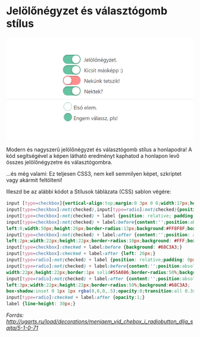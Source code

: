 # Jelölőnégyzet és választógomb stílus

![Jelölőnégyzet és választógomb stílus](res/checkbox.png)

Modern és nagyszerű jelölőnégyzet és választógomb stílus a honlapodra! A kód segítségével a képen látható eredményt kaphatod a honlapon levő összes jelölőnégyzetre és választógombra.

...és még valami: Ez teljesen CSS3, nem kell semmilyen képet, szkriptet vagy akármit feltölteni!

Illeszd be az alábbi kódot a Stílusok táblázata (CSS) sablon végére: 

```css
input [type=checkbox]{vertical-align:top;margin:0 3px 0 0;width:17px;height:17px;}  
input[type=checkbox]:not(checked),input[type=radio]:not(checked){position:absolute;opacity:0;}  
input[type=checkbox]:not(checked) + label {position: relative; padding: 0 0 0 60px;}  
input[type=checkbox]:not(checked) + label:before{content:'';position:absolute;top:-4px;  
left:0;width:50px;height:26px;border-radius:13px;background:#FF8F8F;box-shadow:inset 0 2px 3px rgba(0,0,0,.2);}  
input[type=checkbox]:not(checked) + label:after {content:'';position: absolute;top:-2px;  
left:2px;width:22px;height:22px;border-radius:10px;background: #FFF;box-shadow: 0 2px 5px rgba(0,0,0,.3);transition:all 0.3s;}  
input[type=checkbox]:checked + label:before {background: #68C3A3;}  
input[type=checkbox]:checked + label:after {left: 26px;}  
input[type=radio]:not(checked) + label {position: relative;padding: 0px 0px 0px 30px;}  
input[type=radio]:not(checked) + label:before{content:'';position:absolute;top:-4px;left:2px;  
width:22px;height:22px;border:1px solid#55A086;border-radius:50%;background: #FFF;}  
input[type=radio]:not(checked) + label:after {content:'';position:absolute;top:-3px;  
left:3px;width:22px;height:22px;border-radius:50%;background:#68C3A3;  
box-shadow:inset 0 1px 1px rgba(0,0,0,.5);opacity:0;transition:all 0.3s;}  
input[type=radio]:checked + label:after {opacity:1;}  
label {line-height: 30px;}
```

*Forrás: http://ugarts.ru/load/decorations/menjaem_vid_chebox_i_radiobutton_dlja_sajta/5-1-0-71*
